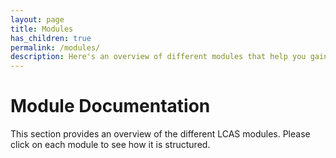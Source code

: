 ```yaml
---
layout: page
title: Modules
has_children: true
permalink: /modules/
description: Here's an overview of different modules that help you gain insight of what inside the LCAS datasets. 
---
```


# Module Documentation

This section provides an overview of the different LCAS modules. Please click on each module to see how it is structured.